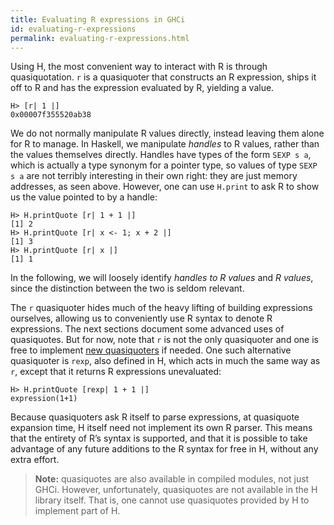 ```yaml
---
title: Evaluating R expressions in GHCi
id: evaluating-r-expressions
permalink: evaluating-r-expressions.html
---
```


Using H, the most convenient way to interact with R is through
quasiquotation. `r` is a quasiquoter that constructs an R expression,
ships it off to R and has the expression evaluated by R, yielding
a value.

    H> [r| 1 |]
    0x00007f355520ab38

We do not normally manipulate R values directly, instead leaving them
alone for R to manage. In Haskell, we manipulate *handles* to
R values, rather than the values themselves directly. Handles have
types of the form `SEXP s a`, which is actually a type synonym for
a pointer type, so values of type `SEXP s a` are not terribly
interesting in their own right: they are just memory addresses, as
seen above. However, one can use `H.print` to ask R to show us the
value pointed to by a handle:

    H> H.printQuote [r| 1 + 1 |]
    [1] 2
    H> H.printQuote [r| x <- 1; x + 2 |]
    [1] 3
    H> H.printQuote [r| x |]
    [1] 1

In the following, we will loosely identify *handles to R values* and
*R values*, since the distinction between the two is seldom relevant.

The `r` quasiquoter hides much of the heavy lifting of building
expressions ourselves, allowing us to conveniently use R syntax to
denote R expressions. The next sections document some advanced uses of
quasiquotes. But for now, note that `r` is not the only quasiquoter
and one is free to implement [new quasiquoters](http://dl.acm.org/citation.cfm?id=1291211)
if needed. One such alternative quasiquoter is `rexp`, also defined in H,
which acts in much the same way as `r`, except that it returns
R expressions unevaluated:

    H> H.printQuote [rexp| 1 + 1 |]
    expression(1+1)

Because quasiquoters ask R itself to parse expressions, at quasiquote
expansion time, H itself need not implement its own R parser. This
means that the entirety of R’s syntax is supported, and that it is
possible to take advantage of any future additions to the R syntax for
free in H, without any extra effort.

> **Note:** quasiquotes are also available in compiled modules, not just
> GHCi. However, unfortunately, quasiquotes are not available in the
> H library itself. That is, one cannot use quasiquotes provided by
> H to implement part of H.
